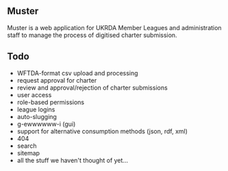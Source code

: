 ## Muster

Muster is a web application for UKRDA Member Leagues and administration staff to manage the process of digitised charter submission.

## Todo
- WFTDA-format csv upload and processing
- request approval for charter
- review and approval/rejection of charter submissions
- user access
 - role-based permissions
 - league logins
- auto-slugging
- g-ewwwwww-i (gui)
- support for alternative consumption methods (json, rdf, xml)
- 404
- search
- sitemap
- all the stuff we haven't thought of yet...
